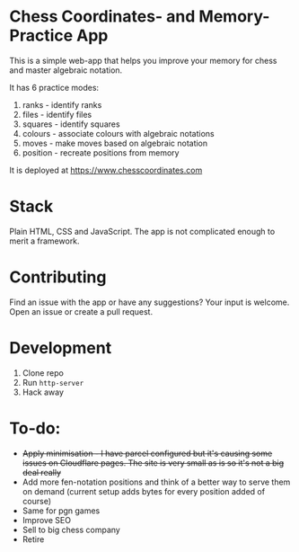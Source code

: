 # Chess Coordinates- and Memory- Practice App

This is a simple web-app that helps you improve your memory for chess and master algebraic notation.

It has 6 practice modes:

1. ranks - identify ranks
2. files - identify files
3. squares - identify squares
4. colours - associate colours with algebraic notations
5. moves - make moves based on algebraic notation
5. position - recreate positions from memory


It is deployed at https://www.chesscoordinates.com

# Stack

Plain HTML, CSS and JavaScript. The app is not complicated enough to merit a framework.

# Contributing

Find an issue with the app or have any suggestions? Your input is welcome. Open an issue or create a pull request.

# Development

1. Clone repo
2. Run ``http-server``
3. Hack away

# To-do:

- ~~Apply minimisation - I have parcel configured but it's causing some issues on Cloudflare pages. The site is very small as is so it's not a big deal really~~
- Add more fen-notation positions and think of a better way to serve them on demand (current setup adds bytes for every position added of course)
- Same for pgn games
- Improve SEO
- Sell to big chess company
- Retire
